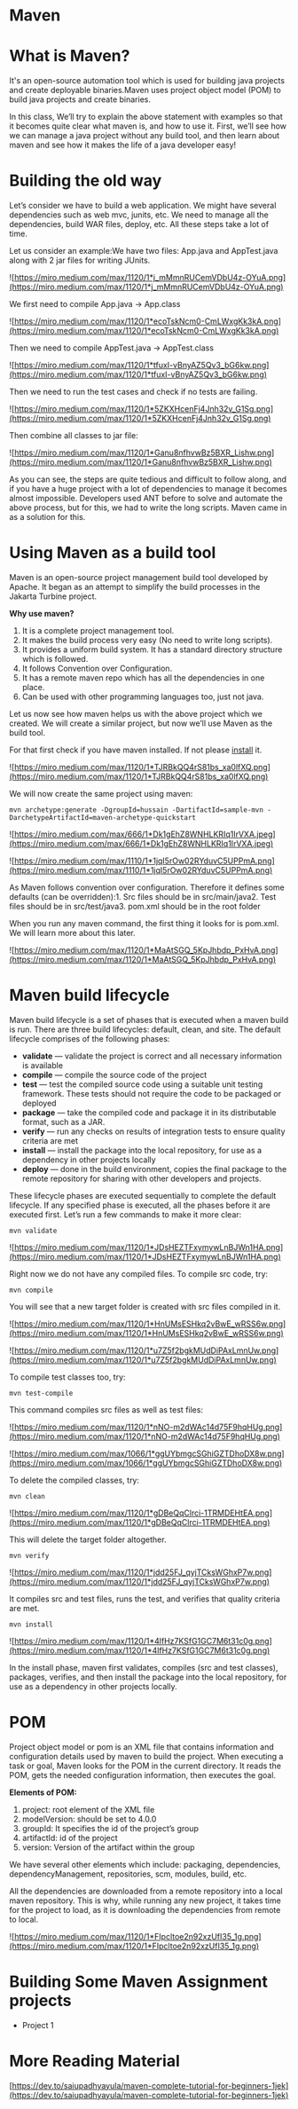 # Maven

# **What is Maven?**

It's an open-source automation tool which is used for building java projects and create deployable binaries.Maven uses project object model (POM) to build java projects and create binaries.

In this class, We’ll try to explain the above statement with examples so that it becomes quite clear what maven is, and how to use it. First, we’ll see how we can manage a java project without any build tool, and then learn about maven and see how it makes the life of a java developer easy!

# **Building the old way**

Let’s consider we have to build a web application. We might have several dependencies such as web mvc, junits, etc. We need to manage all the dependencies, build WAR files, deploy, etc. All these steps take a lot of time.

Let us consider an example:We have two files: App.java and AppTest.java along with 2 jar files for writing JUnits.

![https://miro.medium.com/max/1120/1*j_mMmnRUCemVDbU4z-OYuA.png](https://miro.medium.com/max/1120/1*j_mMmnRUCemVDbU4z-OYuA.png)

We first need to compile App.java -> App.class

![https://miro.medium.com/max/1120/1*ecoTskNcm0-CmLWxgKk3kA.png](https://miro.medium.com/max/1120/1*ecoTskNcm0-CmLWxgKk3kA.png)

Then we need to compile AppTest.java → AppTest.class

![https://miro.medium.com/max/1120/1*tfuxI-vBnyAZ5Qv3_bG6kw.png](https://miro.medium.com/max/1120/1*tfuxI-vBnyAZ5Qv3_bG6kw.png)

Then we need to run the test cases and check if no tests are failing.

![https://miro.medium.com/max/1120/1*5ZKXHcenFj4Jnh32v_G1Sg.png](https://miro.medium.com/max/1120/1*5ZKXHcenFj4Jnh32v_G1Sg.png)

Then combine all classes to jar file:

![https://miro.medium.com/max/1120/1*Ganu8nfhvwBz5BXR_Lishw.png](https://miro.medium.com/max/1120/1*Ganu8nfhvwBz5BXR_Lishw.png)

As you can see, the steps are quite tedious and difficult to follow along, and if you have a huge project with a lot of dependencies to manage it becomes almost impossible. Developers used ANT before to solve and automate the above process, but for this, we had to write the long scripts. Maven came in as a solution for this.

# **Using Maven as a build tool**

Maven is an open-source project management build tool developed by Apache. It began as an attempt to simplify the build processes in the Jakarta Turbine project.

**Why use maven?**

1. It is a complete project management tool.
2. It makes the build process very easy (No need to write long scripts).
3. It provides a uniform build system. It has a standard directory structure which is followed.
4. It follows Convention over Configuration.
5. It has a remote maven repo which has all the dependencies in one place.
6. Can be used with other programming languages too, just not java.

Let us now see how maven helps us with the above project which we created. We will create a similar project, but now we’ll use Maven as the build tool.

For that first check if you have maven installed. If not please [install](http://maven.apache.org/install.html) it.

![https://miro.medium.com/max/1120/1*TJRBkQQ4rS81bs_xa0lfXQ.png](https://miro.medium.com/max/1120/1*TJRBkQQ4rS81bs_xa0lfXQ.png)

We will now create the same project using maven:

```
mvn archetype:generate -DgroupId=hussain -DartifactId=sample-mvn -DarchetypeArtifactId=maven-archetype-quickstart
```

![https://miro.medium.com/max/666/1*Dk1gEhZ8WNHLKRIq1IrVXA.jpeg](https://miro.medium.com/max/666/1*Dk1gEhZ8WNHLKRIq1IrVXA.jpeg)

![https://miro.medium.com/max/1110/1*1jqI5rOw02RYduvC5UPPmA.png](https://miro.medium.com/max/1110/1*1jqI5rOw02RYduvC5UPPmA.png)

As Maven follows convention over configuration. Therefore it defines some defaults (can be overridden):1. Src files should be in src/main/java2. Test files should be in src/test/java3. pom.xml should be in the root folder

When you run any maven command, the first thing it looks for is pom.xml. We will learn more about this later.

![https://miro.medium.com/max/1120/1*MaAtSGQ_5KpJhbdp_PxHvA.png](https://miro.medium.com/max/1120/1*MaAtSGQ_5KpJhbdp_PxHvA.png)

# **Maven build lifecycle**

Maven build lifecycle is a set of phases that is executed when a maven build is run. There are three build lifecycles: default, clean, and site. The default lifecycle comprises of the following phases:

- **validate** — validate the project is correct and all necessary information is available
- **compile** — compile the source code of the project
- **test** — test the compiled source code using a suitable unit testing framework. These tests should not require the code to be packaged or deployed
- **package** — take the compiled code and package it in its distributable format, such as a JAR.
- **verify** — run any checks on results of integration tests to ensure quality criteria are met
- **install** — install the package into the local repository, for use as a dependency in other projects locally
- **deploy** — done in the build environment, copies the final package to the remote repository for sharing with other developers and projects.

These lifecycle phases are executed sequentially to complete the default lifecycle. If any specified phase is executed, all the phases before it are executed first. Let’s run a few commands to make it more clear:

```
mvn validate
```

![https://miro.medium.com/max/1120/1*JDsHEZTFxymywLnBJWn1HA.png](https://miro.medium.com/max/1120/1*JDsHEZTFxymywLnBJWn1HA.png)

Right now we do not have any compiled files. To compile src code, try:

```
mvn compile
```

You will see that a new target folder is created with src files compiled in it.

![https://miro.medium.com/max/1120/1*HnUMsESHkq2vBwE_wRSS6w.png](https://miro.medium.com/max/1120/1*HnUMsESHkq2vBwE_wRSS6w.png)

![https://miro.medium.com/max/1120/1*u7Z5f2bgkMUdDiPAxLmnUw.png](https://miro.medium.com/max/1120/1*u7Z5f2bgkMUdDiPAxLmnUw.png)

To compile test classes too, try:

```
mvn test-compile
```

This command compiles src files as well as test files:

![https://miro.medium.com/max/1120/1*nNO-m2dWAc14d75F9hqHUg.png](https://miro.medium.com/max/1120/1*nNO-m2dWAc14d75F9hqHUg.png)

![https://miro.medium.com/max/1066/1*ggUYbmgcSGhiGZTDhoDX8w.png](https://miro.medium.com/max/1066/1*ggUYbmgcSGhiGZTDhoDX8w.png)

To delete the compiled classes, try:

```
mvn clean
```

![https://miro.medium.com/max/1120/1*gDBeQqClrci-1TRMDEHtEA.png](https://miro.medium.com/max/1120/1*gDBeQqClrci-1TRMDEHtEA.png)

This will delete the target folder altogether.

```
mvn verify
```

![https://miro.medium.com/max/1120/1*jdd25FJ_qyjTCksWGhxP7w.png](https://miro.medium.com/max/1120/1*jdd25FJ_qyjTCksWGhxP7w.png)

It compiles src and test files, runs the test, and verifies that quality criteria are met.

```
mvn install
```

![https://miro.medium.com/max/1120/1*4lfHz7KSfG1GC7M6t31c0g.png](https://miro.medium.com/max/1120/1*4lfHz7KSfG1GC7M6t31c0g.png)

In the install phase, maven first validates, compiles (src and test classes), packages, verifies, and then install the package into the local repository, for use as a dependency in other projects locally.

# **POM**

Project object model or pom is an XML file that contains information and configuration details used by maven to build the project. When executing a task or goal, Maven looks for the POM in the current directory. It reads the POM, gets the needed configuration information, then executes the goal.

**Elements of POM:**

1. project: root element of the XML file
2. modelVersion: should be set to 4.0.0
3. groupId: It specifies the id of the project’s group
4. artifactId: id of the project
5. version: Version of the artifact within the group

We have several other elements which include: packaging, dependencies, dependencyManagement, repositories, scm, modules, build, etc.

All the dependencies are downloaded from a remote repository into a local maven repository. This is why, while running any new project, it takes time for the project to load, as it is downloading the dependencies from remote to local.

![https://miro.medium.com/max/1120/1*FIpcltoe2n92xzUfI35_1g.png](https://miro.medium.com/max/1120/1*FIpcltoe2n92xzUfI35_1g.png)

# Building Some Maven Assignment projects

- Project 1
    
    

# More Reading Material

 [https://dev.to/saiupadhyayula/maven-complete-tutorial-for-beginners-1jek](https://dev.to/saiupadhyayula/maven-complete-tutorial-for-beginners-1jek)